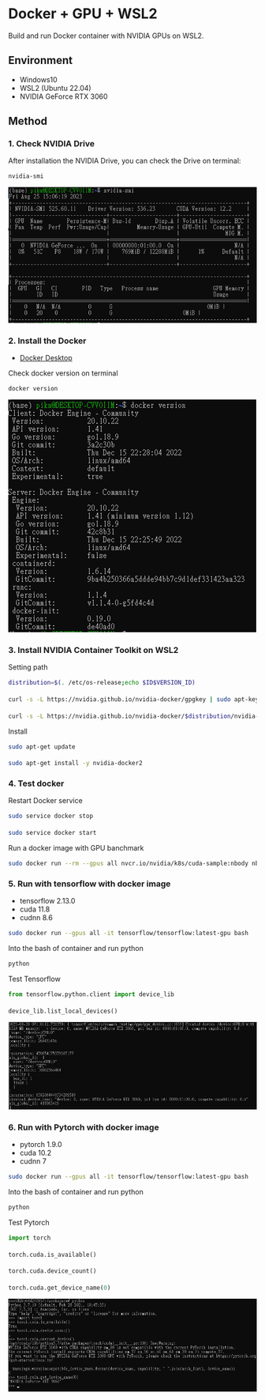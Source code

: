 # Docker + GPU + WSL2

Build and run Docker container with NVIDIA GPUs on WSL2.

## Environment

- Windows10
- WSL2 (Ubuntu 22.04)
- NVIDIA GeForce RTX 3060

## Method

### 1. Check NVIDIA Drive

After installation the NVIDIA Drive, you can check the Drive on terminal:

```bash
nvidia-smi
```

![image](./images/nvidia-smi.png)

### 2. Install the Docker

- [Docker Desktop](https://docs.docker.com/desktop/install/windows-install/)

Check docker version on terminal

```bash
docker version
```

![image](./images/dockerVersion.png)

### 3. Install NVIDIA Container Toolkit on WSL2

Setting path

```bash
distribution=$(. /etc/os-release;echo $ID$VERSION_ID)

curl -s -L https://nvidia.github.io/nvidia-docker/gpgkey | sudo apt-key add -

curl -s -L https://nvidia.github.io/nvidia-docker/$distribution/nvidia-docker.list | sudo tee /etc/apt/sources.list.d/nvidia-docker.list
```

Install

```bash
sudo apt-get update

sudo apt-get install -y nvidia-docker2
```

### 4. Test docker

Restart Docker service

```bash
sudo service docker stop

sudo service docker start
```

Run a docker image with GPU banchmark

```bash
sudo docker run --rm --gpus all nvcr.io/nvidia/k8s/cuda-sample:nbody nbody -gpu -benchmark
```

### 5. Run with tensorflow with docker image

- tensorflow 2.13.0
- cuda 11.8
- cudnn 8.6

```bash
sudo docker run --gpus all -it tensorflow/tensorflow:latest-gpu bash
```

Into the bash of container and run python

```bash
python
```

Test Tensorflow

```python
from tensorflow.python.client import device_lib

device_lib.list_local_devices()
```

![image](./images/testTensorflow.png)

### 6. Run with Pytorch with docker image

- pytorch 1.9.0
- cuda 10.2
- cudnn 7

```bash
sudo docker run --gpus all -it tensorflow/tensorflow:latest-gpu bash
```

Into the bash of container and run python

```bash
python
```

Test Pytorch

```python
import torch

torch.cuda.is_available()

torch.cuda.device_count()

torch.cuda.get_device_name(0)
```

![image](./images/testPytorch.png)